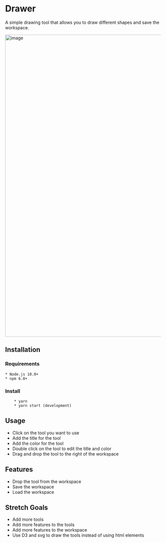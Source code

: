 

# Drawer 
A simple drawing tool that allows you to draw different shapes and save the workspace.



<img width="974" alt="image" src="https://user-images.githubusercontent.com/44713857/210067233-a624ac1e-2bc6-4ea6-9347-bca352468020.png">

## Installation

### Requirements

    * Node.js 10.0+
    * npm 6.0+

### Install
    
        * yarn
        * yarn start (development)

## Usage

* Click on the tool you want to use
* Add the title for the tool
* Add the color for the tool
* Double click on the tool to edit the title and color
* Drag and drop the tool to the right of the workspace


## Features
* Drop the tool from the workspace
* Save the workspace
* Load the workspace

## Stretch Goals
* Add more tools
* Add more features to the tools
* Add more features to the workspace
* Use D3 and svg to draw the tools instead of using html elements






